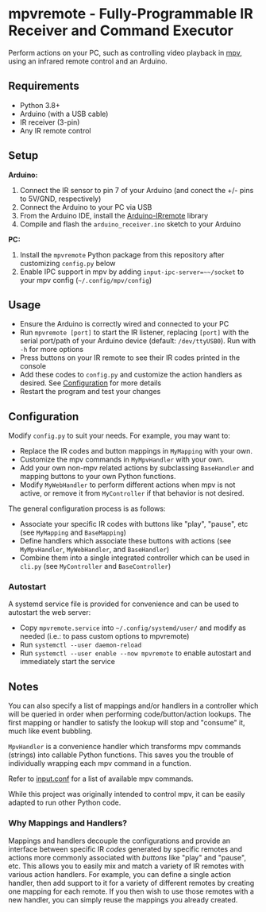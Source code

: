 # mpvremote - Fully-Programmable IR Receiver and Command Executor

Perform actions on your PC, such as controlling video playback in
[mpv](https://github.com/mpv-player/mpv), using an infrared remote control and
an Arduino.

## Requirements
- Python 3.8+
- Arduino (with a USB cable)
- IR receiver (3-pin)
- Any IR remote control

## Setup

**Arduino:**
1. Connect the IR sensor to pin 7 of your Arduino (and conect the +/- pins to 5V/GND, respectively)
2. Connect the Arduino to your PC via USB
4. From the Arduino IDE, install the [Arduino-IRremote](https://github.com/Arduino-IRremote/Arduino-IRremote) library
5. Compile and flash the `arduino_receiver.ino` sketch to your Arduino

**PC:**
1. Install the `mpvremote` Python package from this repository after customizing `config.py` below
2. Enable IPC support in mpv by adding `input-ipc-server=~~/socket` to your mpv config (`~/.config/mpv/config`)

## Usage

- Ensure the Arduino is correctly wired and connected to your PC
- Run `mpvremote [port]` to start the IR listener, replacing `[port]` with the
  serial port/path of your Arduino device (default: `/dev/ttyUSB0`). Run with
  `-h` for more options
- Press buttons on your IR remote to see their IR codes printed in the console
- Add these codes to `config.py` and customize the action handlers as
  desired. See [Configuration](#Configuration) for more details
- Restart the program and test your changes

## Configuration

Modify `config.py` to suit your needs. For example, you may want to:

- Replace the IR codes and button mappings in `MyMapping` with your own.
- Customize the mpv commands in `MyMpvHandler` with your own.
- Add your own non-mpv related actions by subclassing `BaseHandler` and
  mapping buttons to your own Python functions.
- Modify `MyWebHandler` to perform different actions when mpv is not active, or
  remove it from `MyController` if that behavior is not desired.

The general configuration process is as follows:

- Associate your specific IR codes with buttons like "play", "pause", etc (see `MyMapping` and `BaseMapping`)
- Define handlers which associate these buttons with actions (see `MyMpvHandler`, `MyWebHandler`, and `BaseHandler`)
- Combine them into a single integrated controller which can be used in `cli.py` (see `MyController` and `BaseController`)

### Autostart

A systemd service file is provided for convenience and can be used to autostart
the web server:

- Copy `mpvremote.service` into `~/.config/systemd/user/` and modify as needed (i.e.: to pass custom options to mpvremote)
- Run `systemctl --user daemon-reload`
- Run `systemctl --user enable --now mpvremote` to enable autostart and immediately start the service

## Notes

You can also specify a list of mappings and/or handlers in a controller which
will be queried in order when performing code/button/action lookups. The first
mapping or handler to satisfy the lookup will stop and "consume" it, much like
event bubbling.

`MpvHandler` is a convenience handler which transforms mpv commands (strings)
into callable Python functions. This saves you the trouble of individually
wrapping each mpv command in a function.

Refer to
[input.conf](https://github.com/mpv-player/mpv/blob/master/etc/input.conf) for
a list of available mpv commands.

While this project was originally intended to control mpv, it can be easily
adapted to run other Python code.

### Why Mappings and Handlers?

Mappings and handlers decouple the configurations and provide an interface
between specific IR *codes* generated by specific remotes and actions more
commonly associated with *buttons* like "play" and "pause", etc. This allows
you to easily mix and match a variety of IR remotes with various action
handlers. For example, you can define a single action handler, then add support
to it for a variety of different remotes by creating one mapping for each
remote. If you then wish to use those remotes with a new handler, you can
simply reuse the mappings you already created.
